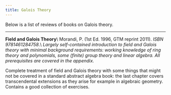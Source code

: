 ```yaml
---
title: Galois Theory
---
```


Below is a list of reviews of books on Galois theory.

---
**Field and Galois Theory**\\
Morandi, P. (1st Ed. 1996, GTM reprint 2011). *ISBN 9781461284758*.\\
*Largely self-contained introduction to field and Galois theory with minimal background requirements: working knowledge of ring theory and polynomials, some (finite) group theory and linear algebra. All prerequisites are covered in the appendix.*

Complete treatment of field and Galois theory with some things that might not be covered in a standard abstract algebra book: the last chapter covers transcendental extensions as they arise for example in algebraic geometry.
Contains a good collection of exercises.
